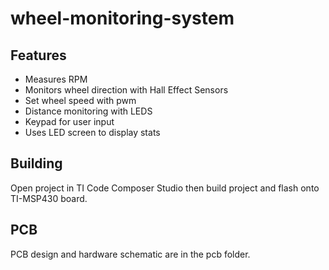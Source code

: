 # wheel-monitoring-system

## Features
* Measures RPM
* Monitors wheel direction with Hall Effect Sensors
* Set wheel speed with pwm
* Distance monitoring with LEDS
* Keypad for user input
* Uses LED screen to display stats

## Building
Open project in TI Code Composer Studio then build project and flash onto TI-MSP430 board.

## PCB
PCB design and hardware schematic are in the pcb folder.